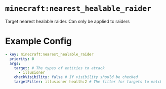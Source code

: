 # `minecraft:nearest_healable_raider`

Target nearest healable raider. Can only be applied to raiders

# Example Config
```yaml
- key: minecraft:nearest_healable_raider
  priority: 0
  args:
    target: # The types of entities to attack
      - illusioner
    checkVisibility: false # If visibility should be checked
    targetFilter: illusioner health:2 # The filter for targets to match (entity lookup string)
```